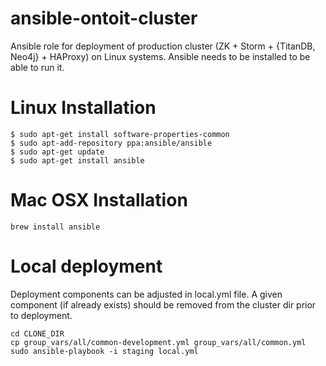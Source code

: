 # ansible-ontoit-cluster
Ansible role for deployment of production cluster (ZK + Storm + {TitanDB, Neo4j} + HAProxy) on Linux systems. Ansible needs to be installed to be able to run it.

# Linux Installation

```
$ sudo apt-get install software-properties-common
$ sudo apt-add-repository ppa:ansible/ansible
$ sudo apt-get update
$ sudo apt-get install ansible
```

# Mac OSX Installation
```
brew install ansible
```

# Local deployment
Deployment components can be adjusted in local.yml file. A given component (if already exists) should be removed from the cluster dir prior to deployment.
```
cd CLONE_DIR
cp group_vars/all/common-development.yml group_vars/all/common.yml
sudo ansible-playbook -i staging local.yml
```

